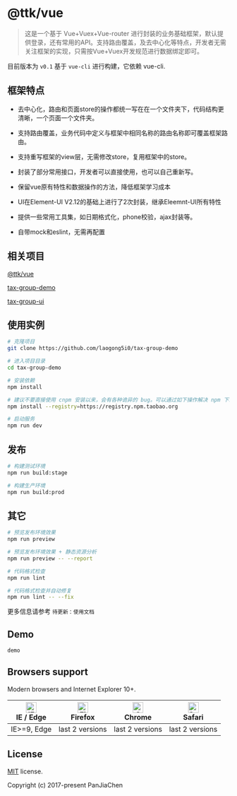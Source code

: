 # @ttk/vue

> 这是一个基于 Vue+Vuex+Vue-router 进行封装的业务基础框架，默认提供登录，还有常用的API。支持路由覆盖，及去中心化等特点，开发者无需关注框架的实现，只需按Vue+Vuex开发规范进行数据绑定即可。
> 

目前版本为 `v0.1` 基于 `vue-cli` 进行构建，它依赖 vue-cli.

## 框架特点
- 去中心化，路由和页面store的操作都统一写在在一个文件夹下，代码结构更清晰，一个页面一个文件夹。

- 支持路由覆盖，业务代码中定义与框架中相同名称的路由名称即可覆盖框架路由。

- 支持重写框架的view层，无需修改store，复用框架中的store。

- 封装了部分常用接口，开发者可以直接使用，也可以自己重新写。

- 保留vue原有特性和数据操作的方法，降低框架学习成本

- UI在Element-UI V2.12的基础上进行了2次封装，继承Eleemnt-UI所有特性

- 提供一些常用工具集，如日期格式化，phone校验，ajax封装等。

- 自带mock和eslint，无需再配置
  

## 相关项目

[@ttk/vue](https://github.com/fx-mobile/@ttk/vue)

[tax-group-demo](https://github.com/fx-mobile/tax-group-demo)

[tax-group-ui](https://github.com/fx-mobile/tax-group-ui)


## 使用实例

```bash
# 克隆项目
git clone https://github.com/laogong5i0/tax-group-demo

# 进入项目目录
cd tax-group-demo

# 安装依赖
npm install

# 建议不要直接使用 cnpm 安装以来，会有各种诡异的 bug。可以通过如下操作解决 npm 下载速度慢的问题
npm install --registry=https://registry.npm.taobao.org

# 启动服务
npm run dev
```

## 发布

```bash
# 构建测试环境
npm run build:stage

# 构建生产环境
npm run build:prod
```

## 其它

```bash
# 预览发布环境效果
npm run preview

# 预览发布环境效果 + 静态资源分析
npm run preview -- --report

# 代码格式检查
npm run lint

# 代码格式检查并自动修复
npm run lint -- --fix
```

更多信息请参考 `待更新：使用文档`

## Demo

`demo`

## Browsers support

Modern browsers and Internet Explorer 10+.

| [<img src="https://raw.githubusercontent.com/alrra/browser-logos/master/src/edge/edge_48x48.png" alt="IE / Edge" width="24px" height="24px" />](http://godban.github.io/browsers-support-badges/)</br>IE / Edge | [<img src="https://raw.githubusercontent.com/alrra/browser-logos/master/src/firefox/firefox_48x48.png" alt="Firefox" width="24px" height="24px" />](http://godban.github.io/browsers-support-badges/)</br>Firefox | [<img src="https://raw.githubusercontent.com/alrra/browser-logos/master/src/chrome/chrome_48x48.png" alt="Chrome" width="24px" height="24px" />](http://godban.github.io/browsers-support-badges/)</br>Chrome | [<img src="https://raw.githubusercontent.com/alrra/browser-logos/master/src/safari/safari_48x48.png" alt="Safari" width="24px" height="24px" />](http://godban.github.io/browsers-support-badges/)</br>Safari |
| --------- | --------- | --------- | --------- |
| IE>=9, Edge| last 2 versions| last 2 versions| last 2 versions

## License

[MIT](https://github.com/fx-mobile/tax-group-demo/blob/master/LICENSE) license.

Copyright (c) 2017-present PanJiaChen
